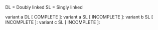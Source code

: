 DL = Doubly linked
SL = Singly linked

variant a DL [ COMPLETE ]:
variant a SL [ INCOMPLETE ]:
variant b SL [ INCOMPLETE ]:
variant c SL [ INCOMPLETE ]: